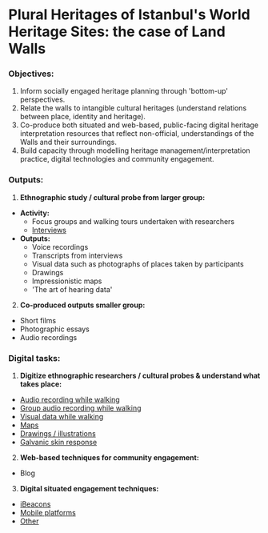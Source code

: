 # **Plural Heritages of Istanbul's World Heritage Sites: the case of Land Walls**

### Objectives:
1. Inform socially engaged heritage planning through 'bottom-up' perspectives.
2. Relate the walls to intangible cultural heritages (understand relations between place, identity and heritage).
3. Co-produce both situated and web-based, public-facing digital heritage interpretation resources that reflect non-official, understandings of the Walls and their surroundings.
4. Build capacity through modelling heritage management/interpretation practice, digital technologies and community engagement.

### Outputs:
1. **Ethnographic study / cultural probe from larger group:**
  - **Activity:**
    - Focus groups and walking tours undertaken with researchers
    - [Interviews](research/interviews.md)
  - **Outputs:**
    - Voice recordings
    - Transcripts from interviews
    - Visual data such as photographs of places taken by participants
    - Drawings
    - Impressionistic maps
    - 'The art of hearing data'
2. **Co-produced outputs smaller group:**
  - Short films
  - Photographic essays
  - Audio recordings

### Digital tasks:
1. **Digitize ethnographic researchers / cultural probes & understand what takes place:**
  - [Audio recording while walking](research/audio.md)
  - [Group audio recording while walking](research/group_audio.md)
  - [Visual data while walking](research/visual_recording.md)
  - [Maps](research/maps.md)
  - [Drawings / illustrations](research/drawings.md)
  - [Galvanic skin response](research/EDR.md)
2. **Web-based techniques for community engagement:**
  - Blog
3. **Digital situated engagement techniques:**
  - [iBeacons](research/beacons.md)
  - [Mobile platforms](research/mobile.md)
  - [Other](research/other.md)

<!--
You can use the [editor on GitHub](https://github.com/danfs/Istanbul-case-of-Land-Walls/edit/master/README.md) to maintain and preview the content for your website in Markdown files.

Whenever you commit to this repository, GitHub Pages will run [Jekyll](https://jekyllrb.com/) to rebuild the pages in your site, from the content in your Markdown files.

### Markdown

Markdown is a lightweight and easy-to-use syntax for styling your writing. It includes conventions for

```markdown
Syntax highlighted code block

# Header 1
## Header 2
### Header 3

- Bulleted
- List

1. Numbered
2. List

**Bold** and _Italic_ and `Code` text

[Link](url) and ![Image](src)
```

For more details see [GitHub Flavored Markdown](https://guides.github.com/features/mastering-markdown/).

### Jekyll Themes

Your Pages site will use the layout and styles from the Jekyll theme you have selected in your [repository settings](https://github.com/danfs/Istanbul-case-of-Land-Walls/settings). The name of this theme is saved in the Jekyll `_config.yml` configuration file.

### Support or Contact

Having trouble with Pages? Check out our [documentation](https://help.github.com/categories/github-pages-basics/) or [contact support](https://github.com/contact) and we’ll help you sort it out. -->
